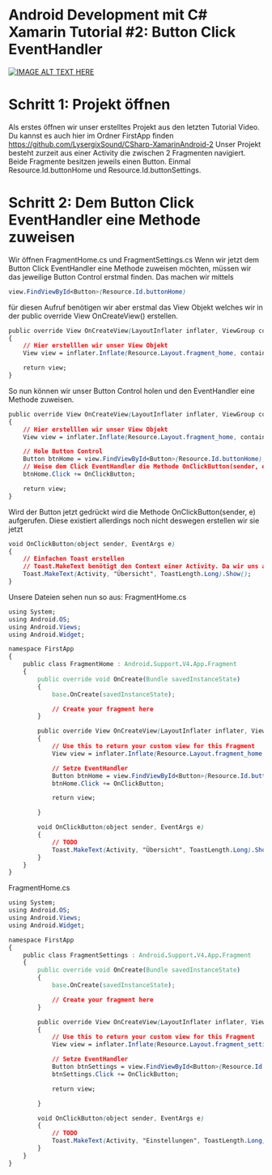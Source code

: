 Android Development mit C# Xamarin Tutorial #2: Button Click EventHandler
=========================================================================

[![IMAGE ALT TEXT HERE](https://img.youtube.com/vi/4olqbw-a0Js/0.jpg)](https://www.youtube.com/watch?v=4olqbw-a0Js)

Schritt 1: Projekt öffnen
============================
Als erstes öffnen wir unser erstelltes Projekt aus den letzten Tutorial Video.
Du kannst es auch hier im Ordner FirstApp finden https://github.com/LysergixSound/CSharp-XamarinAndroid-2
Unser Projekt besteht zurzeit aus einer Activity die zwischen 2 Fragmenten navigiert.
Beide Fragmente besitzen jeweils einen Button. Einmal Resource.Id.buttonHome und Resource.Id.buttonSettings.

Schritt 2: Dem Button Click EventHandler eine Methode zuweisen
==============================================================
Wir öffnen FragmentHome.cs und FragmentSettings.cs
Wenn wir jetzt dem Button Click EventHandler eine Methode zuweisen möchten, müssen wir das jeweilige Button Control erstmal finden.
Das machen wir mittels

```css
view.FindViewById<Button>(Resource.Id.buttonHome)
```

für diesen Aufruf benötigen wir aber erstmal das View Objekt welches wir in der public override View OnCreateView() erstellen.

```css
public override View OnCreateView(LayoutInflater inflater, ViewGroup container, Bundle savedInstanceState)
{
    // Hier erstelllen wir unser View Objekt
    View view = inflater.Inflate(Resource.Layout.fragment_home, container, false);

    return view;    
}
```

So nun können wir unser Button Control holen und den EventHandler eine Methode zuweisen.

```css
public override View OnCreateView(LayoutInflater inflater, ViewGroup container, Bundle savedInstanceState)
{
    // Hier erstelllen wir unser View Objekt
    View view = inflater.Inflate(Resource.Layout.fragment_home, container, false);

    // Hole Button Control
    Button btnHome = view.FindViewById<Button>(Resource.Id.buttonHome);
    // Weise dem Click EventHandler die Methode OnClickButton(sender, e) zu
    btnHome.Click += OnClickButton;

    return view;  
}
```

Wird der Button jetzt gedrückt wird die Methode OnClickButton(sender, e) aufgerufen. Diese existiert allerdings noch nicht deswegen erstellen wir sie jetzt

```css
void OnClickButton(object sender, EventArgs e)
{
    // Einfachen Toast erstellen
    // Toast.MakeText benötigt den Context einer Activity. Da wir uns aber in einer Fragment Datei befinden geben wir Activity als parameter an.
    Toast.MakeText(Activity, "Übersicht", ToastLength.Long).Show();
}
```


Unsere Dateien sehen nun so aus:
FragmentHome.cs
```css
using System;
using Android.OS;
using Android.Views;
using Android.Widget;

namespace FirstApp
{
    public class FragmentHome : Android.Support.V4.App.Fragment
    {
        public override void OnCreate(Bundle savedInstanceState)
        {
            base.OnCreate(savedInstanceState);

            // Create your fragment here
        }

        public override View OnCreateView(LayoutInflater inflater, ViewGroup container, Bundle savedInstanceState)
        {
            // Use this to return your custom view for this Fragment
            View view = inflater.Inflate(Resource.Layout.fragment_home, container, false);

            // Setze EventHandler
            Button btnHome = view.FindViewById<Button>(Resource.Id.buttonHome);
            btnHome.Click += OnClickButton;

            return view;

        }

        void OnClickButton(object sender, EventArgs e)
        {
            // TODO
            Toast.MakeText(Activity, "Übersicht", ToastLength.Long).Show();
        }
    }
}
```

FragmentHome.cs
```css
using System;
using Android.OS;
using Android.Views;
using Android.Widget;

namespace FirstApp
{
    public class FragmentSettings : Android.Support.V4.App.Fragment
    {
        public override void OnCreate(Bundle savedInstanceState)
        {
            base.OnCreate(savedInstanceState);

            // Create your fragment here
        }

        public override View OnCreateView(LayoutInflater inflater, ViewGroup container, Bundle savedInstanceState)
        {
            // Use this to return your custom view for this Fragment
            View view = inflater.Inflate(Resource.Layout.fragment_settings, container, false);

            // Setze EventHandler
            Button btnSettings = view.FindViewById<Button>(Resource.Id.buttonSettings);
            btnSettings.Click += OnClickButton;

            return view;

        }

        void OnClickButton(object sender, EventArgs e)
        {
            // TODO
            Toast.MakeText(Activity, "Einstellungen", ToastLength.Long).Show();
        }
    }
}
```
